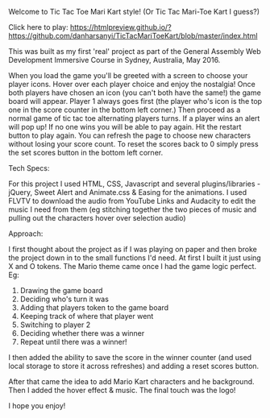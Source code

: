 Welcome to Tic Tac Toe Mari Kart style! (Or Tic Tac Mari-Toe Kart I guess?)

Click here to play: https://htmlpreview.github.io/?https://github.com/danharsanyi/TicTacMariToeKart/blob/master/index.html

This was built as my first 'real' project as part of the General Assembly Web Development Immersive Course in Sydney, Australia, May 2016.

When you load the game you'll be greeted with a screen to choose your player icons.
Hover over each player choice and enjoy the nostalgia!
Once both players have chosen an icon (you can't both have the same!) the game board will appear.
Player 1 always goes first (the player who's icon is the top one in the score counter in the bottom left corner.)
Then proceed as a normal game of tic tac toe alternating players turns.
If a player wins an alert will pop up! If no one wins you will be able to pay again.
Hit the restart button to play again.
You can refresh the page to choose new characters without losing your score count. To reset the scores back to 0 simply
press the set scores button in the bottom left corner.

Tech Specs:

For this project I used HTML, CSS, Javascript and several plugins/libraries - jQuery, Sweet Alert and Animate.css & Easing for the animations.
I used FLVTV to download the audio from YouTube Links and Audacity to edit the music I need from them (eg stitching together the two pieces of music
  and pulling out the characters hover over selection audio)

Approach:

I first thought about the project as if I was playing on paper and then broke the project down in to the small functions I'd need. At first I built it just using X and O tokens. The Mario theme came once I had the game logic perfect. Eg:
  1) Drawing the game board
  2) Deciding who's turn it was
  3) Adding that players token to the game board
  4) Keeping track of where that player went
  5) Switching to player 2
  6) Deciding whether there was a winner
  7) Repeat until there was a winner!

I then added the ability to save the score in the winner counter (and used local storage to store it across refreshes) and adding a reset scores button.

After that came the idea to add Mario Kart characters and he background. Then I added the hover effect & music. The final touch was the logo!

I hope you enjoy!
